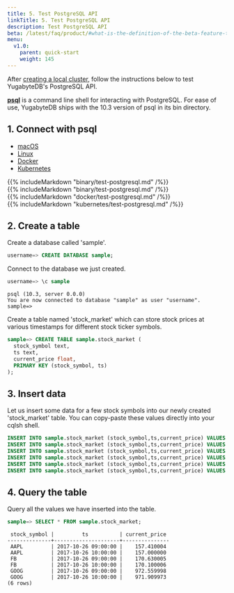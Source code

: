 ```yaml
---
title: 5. Test PostgreSQL API
linkTitle: 5. Test PostgreSQL API
description: Test PostgreSQL API
beta: /latest/faq/product/#what-is-the-definition-of-the-beta-feature-tag
menu:
  v1.0:
    parent: quick-start
    weight: 145
---
```



After [creating a local cluster](../create-local-cluster/), follow the instructions below to test YugabyteDB's PostgreSQL API.

[**psql**](https://www.postgresql.org/docs/9.3/static/app-psql.html) is a command line shell for interacting with PostgreSQL. For ease of use, YugabyteDB ships with the 10.3 version of psql in its bin directory.


## 1. Connect with psql

<ul class="nav nav-tabs nav-tabs-yb">
  <li >
    <a href="#macos" class="nav-link active" id="macos-tab" data-toggle="tab" role="tab" aria-controls="macos" aria-selected="true">
      <i class="fab fa-apple" aria-hidden="true"></i>
      macOS
    </a>
  </li>
  <li>
    <a href="#linux" class="nav-link" id="linux-tab" data-toggle="tab" role="tab" aria-controls="linux" aria-selected="false">
      <i class="fab fa-linux" aria-hidden="true"></i>
      Linux
    </a>
  </li>
  <li>
    <a href="#docker" class="nav-link" id="docker-tab" data-toggle="tab" role="tab" aria-controls="docker" aria-selected="false">
      <i class="fab fa-docker" aria-hidden="true"></i>
      Docker
    </a>
  </li>
  <li >
    <a href="#kubernetes" class="nav-link" id="kubernetes-tab" data-toggle="tab" role="tab" aria-controls="kubernetes" aria-selected="false">
      <i class="fas fa-cubes" aria-hidden="true"></i>
      Kubernetes
    </a>
  </li>
</ul>

<div class="tab-content">
  <div id="macos" class="tab-pane fade show active" role="tabpanel" aria-labelledby="macos-tab">
    {{% includeMarkdown "binary/test-postgresql.md" /%}}
  </div>
  <div id="linux" class="tab-pane fade" role="tabpanel" aria-labelledby="linux-tab">
    {{% includeMarkdown "binary/test-postgresql.md" /%}}
  </div>
  <div id="docker" class="tab-pane fade" role="tabpanel" aria-labelledby="docker-tab">
    {{% includeMarkdown "docker/test-postgresql.md" /%}}
  </div>
  <div id="kubernetes" class="tab-pane fade" role="tabpanel" aria-labelledby="kubernetes-tab">
    {{% includeMarkdown "kubernetes/test-postgresql.md" /%}}
  </div>
</div>


## 2. Create a table

Create a database called 'sample'.

```sql
username=> CREATE DATABASE sample;
```

Connect to the database we just created.

```sql
username=> \c sample
```

```
psql (10.3, server 0.0.0)
You are now connected to database "sample" as user "username".
sample=>
```


Create a table named 'stock_market' which can store stock prices at various timestamps for different stock ticker symbols.

```sql
sample=> CREATE TABLE sample.stock_market (
  stock_symbol text,
  ts text,
  current_price float,
  PRIMARY KEY (stock_symbol, ts)
);
```


## 3. Insert data

Let us insert some data for a few stock symbols into our newly created 'stock_market' table. You can copy-paste these values directly into your cqlsh shell.

```sql
INSERT INTO sample.stock_market (stock_symbol,ts,current_price) VALUES ('AAPL','2017-10-26 09:00:00',157.41);
INSERT INTO sample.stock_market (stock_symbol,ts,current_price) VALUES ('AAPL','2017-10-26 10:00:00',157);
INSERT INTO sample.stock_market (stock_symbol,ts,current_price) VALUES ('FB','2017-10-26 09:00:00',170.63);
INSERT INTO sample.stock_market (stock_symbol,ts,current_price) VALUES ('FB','2017-10-26 10:00:00',170.1);
INSERT INTO sample.stock_market (stock_symbol,ts,current_price) VALUES ('GOOG','2017-10-26 09:00:00',972.56);
INSERT INTO sample.stock_market (stock_symbol,ts,current_price) VALUES ('GOOG','2017-10-26 10:00:00',971.91);
```

## 4. Query the table

Query all the values we have inserted into the table.

```sql
sample=> SELECT * FROM sample.stock_market;
```

```
 stock_symbol |         ts          | current_price
--------------+---------------------+---------------
 AAPL         | 2017-10-26 09:00:00 |    157.410004
 AAPL         | 2017-10-26 10:00:00 |    157.000000
 FB           | 2017-10-26 09:00:00 |    170.630005
 FB           | 2017-10-26 10:00:00 |    170.100006
 GOOG         | 2017-10-26 09:00:00 |    972.559998
 GOOG         | 2017-10-26 10:00:00 |    971.909973
(6 rows)
```
